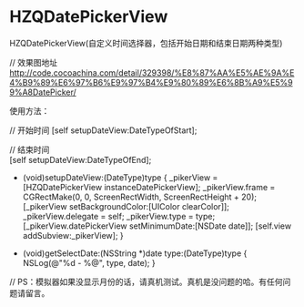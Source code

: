 # HZQDatePickerView
HZQDatePickerView(自定义时间选择器，包括开始日期和结束日期两种类型)

// 效果图地址
http://code.cocoachina.com/detail/329398/%E8%87%AA%E5%AE%9A%E4%B9%89%E6%97%B6%E9%97%B4%E9%80%89%E6%8B%A9%E5%99%A8DatePicker/


使用方法：


// 开始时间
[self setupDateView:DateTypeOfStart];

// 结束时间    
[self setupDateView:DateTypeOfEnd];

- (void)setupDateView:(DateType)type {
_pikerView = [HZQDatePickerView instanceDatePickerView];
_pikerView.frame = CGRectMake(0, 0, ScreenRectWidth, ScreenRectHeight + 20);
[_pikerView setBackgroundColor:[UIColor clearColor]];
_pikerView.delegate = self;
_pikerView.type = type;
[_pikerView.datePickerView setMinimumDate:[NSDate date]];
[self.view addSubview:_pikerView];
}

- (void)getSelectDate:(NSString *)date type:(DateType)type {
NSLog(@"%d - %@", type, date);
}

// PS：模拟器如果没显示月份的话，请真机测试。真机是没问题的哈。有任何问题请留言。

